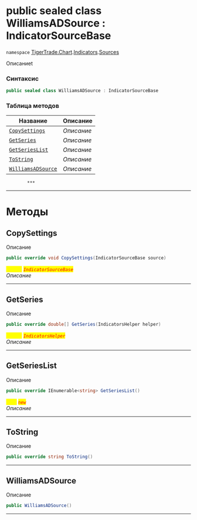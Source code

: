 
# public sealed class WilliamsADSource : IndicatorSourceBase
`namespace` [TigerTrade.Chart](../../../TigerTrade.Chart.md).[Indicators](../../../TigerTrade.Chart/Indicators.md).[Sources](../../../TigerTrade.Chart/Indicators/Sources.md)



Описаниеt

### Синтаксис
```csharp
public sealed class WilliamsADSource : IndicatorSourceBase
```


### Таблица методов
| Название | Описание |
| --- | --- |
| [`CopySettings`](./WilliamsADSource.cs/Методы/CopySettings.md) | *Описание* |
| [`GetSeries`](./WilliamsADSource.cs/Методы/GetSeries.md) | *Описание* |
| [`GetSeriesList`](./WilliamsADSource.cs/Методы/GetSeriesList.md) | *Описание* |
| [`ToString`](./WilliamsADSource.cs/Методы/ToString.md) | *Описание* |
| [`WilliamsADSource`](./WilliamsADSource.cs/Методы/WilliamsADSource.md) | *Описание* |




            ***
  ***
  # Методы

## CopySettings
Описание

```csharp
public override void CopySettings(IndicatorSourceBase source)
```

<mark style="color:yellow;">`source`</mark> <mark style="color:red;">*`IndicatorSourceBase`*</mark>  
 *Описание*  


***                

## GetSeries
Описание

```csharp
public override double[] GetSeries(IndicatorsHelper helper)
```
<mark style="color:yellow;">`helper`</mark> <mark style="color:red;">*`IndicatorsHelper`*</mark>  
 *Описание*  


***                

## GetSeriesList
Описание

```csharp
public override IEnumerable<string> GetSeriesList()
```
<mark style="color:yellow;">`List`</mark> <mark style="color:red;">*`new`*</mark>  
 *Описание*  


***                

## ToString
Описание

```csharp
public override string ToString()
```

***                

## WilliamsADSource
Описание

```csharp
public WilliamsADSource()
```

***                

